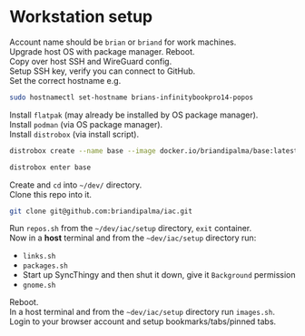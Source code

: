 # Workstation setup

Account name should be `brian` or `briand` for work machines.  
Upgrade host OS with package manager. Reboot.  
Copy over host SSH and WireGuard config.  
Setup SSH key, verify you can connect to GitHub.  
Set the correct hostname e.g.

```bash
sudo hostnamectl set-hostname brians-infinitybookpro14-popos
```

Install `flatpak` (may already be installed by OS package manager).  
Install `podman` (via OS package manager).  
Install `distrobox` (via install script).

```bash
distrobox create --name base --image docker.io/briandipalma/base:latest
```

```bash
distrobox enter base
```

Create and `cd` into `~/dev/` directory.  
Clone this repo into it.

```bash
git clone git@github.com:briandipalma/iac.git
```

Run `repos.sh` from the `~/dev/iac/setup` directory, `exit` container.  
Now in a **host** terminal and from the `~dev/iac/setup` directory run:

- `links.sh`
- `packages.sh`
- Start up SyncThingy and then shut it down, give it `Background` permission
- `gnome.sh`

Reboot.  
In a host terminal and from the `~dev/iac/setup` directory run `images.sh`.  
Login to your browser account and setup bookmarks/tabs/pinned tabs.
